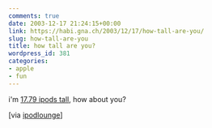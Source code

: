 ```yaml
---
comments: true
date: 2003-12-17 21:24:15+00:00
link: https://habi.gna.ch/2003/12/17/how-tall-are-you/
slug: how-tall-are-you
title: how tall are you?
wordpress_id: 381
categories:
- apple
- fun
---
```


i'm [17.79 ipods tall](http://www.ipodhead.com/converter/converter.php?feet=1&inch=85&type=metric), how about you?

[via [ipodlounge](http://www.ipodlounge.com/index.php)]
